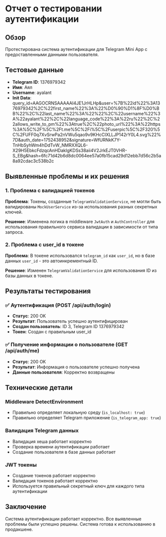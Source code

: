 # Отчет о тестировании аутентификации

## Обзор

Протестирована система аутентификации для Telegram Mini App с предоставленными данными пользователя.

## Тестовые данные

- **Telegram ID**: 1376979342
- **Имя**: Аял
- **Username**: ayalant
- **Init Data**: query_id=AAGOCRNSAAAAAI4JE1JrHLHp&user=%7B%22id%22%3A1376979342%2C%22first_name%22%3A%22%D0%90%D1%8F%D0%BB%22%2C%22last_name%22%3A%22%22%2C%22username%22%3A%22ayalant%22%2C%22language_code%22%3A%22ru%22%2C%22allows_write_to_pm%22%3Atrue%2C%22photo_url%22%3A%22https%3A%5C%2F%5C%2Ft.me%5C%2Fi%5C%2Fuserpic%5C%2F320%5C%2FUFF0q7XvSrwPa2nVWu5qao9v9KHcCIXLLJP142rY0L4.svg%22%7D&auth_date=1752438952&signature=WfURNkK7Y-TnHbSyhWm4hDdTvW_NMRXXQL6-X29H5EbkcFdzqcAnHDakIgKDSs38aii4V2JrkEJT0VHR-S_EBg&hash=6fc71d42b6d8dc0064ee57a0fb15cad29d12ebb7d56c2b5a8a92cdac3c538b2c

## Выявленные проблемы и их решения

### 1. Проблема с валидацией токенов

**Проблема**: Токены, созданные `TelegramValidationService`, не могли быть валидированы `MockUserService` из-за использования разных секретных ключей.

**Решение**: Изменена логика в middleware `JwtAuth` и `AuthController` для использования правильного сервиса валидации в зависимости от типа запроса.

### 2. Проблема с user_id в токене

**Проблема**: В токене использовался `telegram_id` как `user_id`, но в базе данных `user_id` - это автоинкрементный ID.

**Решение**: Изменен `TelegramValidationService` для использования ID из базы данных в токене.

## Результаты тестирования

### ✅ Аутентификация (POST /api/auth/login)

- **Статус**: 200 OK
- **Результат**: Пользователь успешно аутентифицирован
- **Создан пользователь**: ID 3, Telegram ID 1376979342
- **Токен**: Создан с правильным user_id

### ✅ Получение информации о пользователе (GET /api/auth/me)

- **Статус**: 200 OK
- **Результат**: Информация о пользователе успешно получена
- **Данные пользователя**: Корректно возвращены

## Технические детали

### Middleware DetectEnvironment

- Правильно определяет локальную среду (`is_localhost: true`)
- Правильно определяет Telegram приложение (`is_telegram_app: true`)

### Валидация Telegram данных

- Валидация хеша работает корректно
- Проверка времени аутентификации работает
- Создание пользователя в базе данных работает

### JWT токены

- Создание токенов работает корректно
- Валидация токенов работает корректно
- Используется правильный секретный ключ для каждого типа аутентификации

## Заключение

Система аутентификации работает корректно. Все выявленные проблемы были успешно решены. Система готова к использованию в продакшене.
